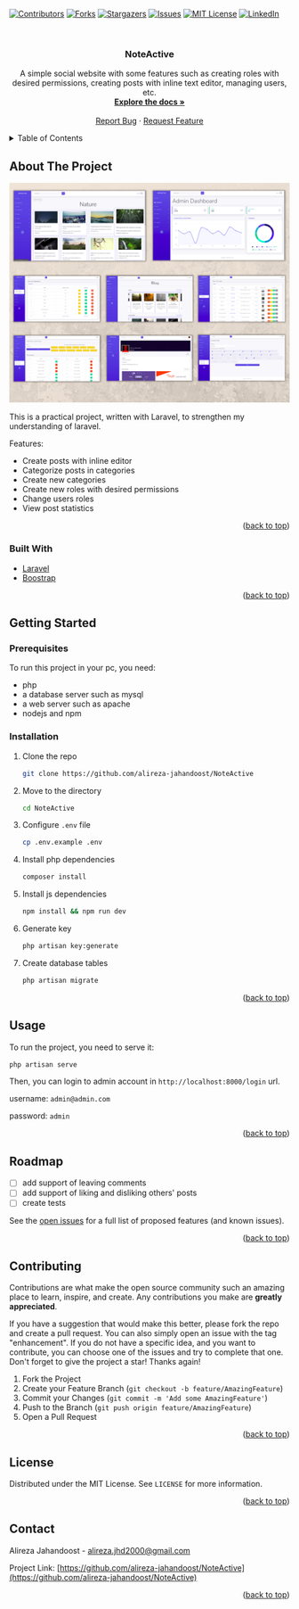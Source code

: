 <div id="top"></div>

<!-- PROJECT SHIELDS -->
<!--
*** I'm using markdown "reference style" links for readability.
*** Reference links are enclosed in brackets [ ] instead of parentheses ( ).
*** See the bottom of this document for the declaration of the reference variables
*** for contributors-url, forks-url, etc. This is an optional, concise syntax you may use.
*** https://www.markdownguide.org/basic-syntax/#reference-style-links
-->
[![Contributors][contributors-shield]][contributors-url]
[![Forks][forks-shield]][forks-url]
[![Stargazers][stars-shield]][stars-url]
[![Issues][issues-shield]][issues-url]
[![MIT License][license-shield]][license-url]
[![LinkedIn][linkedin-shield]][linkedin-url]



<!-- PROJECT LOGO -->
<br />
<div align="center">
<!--   <a href="https://github.com/othneildrew/Best-README-Template">
    <img src="images/logo.png" alt="Logo" width="80" height="80">
  </a> -->

  <h3 align="center">NoteActive</h3>

  <p align="center">
    A simple social website with some features such as creating roles with desired permissions, creating posts with inline text editor, managing users, etc. 
    <br />
    <a href="https://github.com/alireza-jahandoost/NoteActive"><strong>Explore the docs »</strong></a>
    <br />
    <br />
<!--     <a href="https://alirezajahandoost.com/">View Website</a> -->
<!--     · -->
    <a href="https://github.com/alireza-jahandoost/NoteActive/issues">Report Bug</a>
    ·
    <a href="https://github.com/alireza-jahandoost/NoteActive/issues">Request Feature</a>
  </p>
</div>



<!-- TABLE OF CONTENTS -->
<details>
  <summary>Table of Contents</summary>
  <ol>
    <li>
      <a href="#about-the-project">About The Project</a>
      <ul>
        <li><a href="#built-with">Built With</a></li>
      </ul>
    </li>
    <li>
      <a href="#getting-started">Getting Started</a>
      <ul>
        <li><a href="#prerequisites">Prerequisites</a></li>
        <li><a href="#installation">Installation</a></li>
      </ul>
    </li>
    <li><a href="#usage">Usage</a></li>
    <li><a href="#roadmap">Roadmap</a></li>
    <li><a href="#contributing">Contributing</a></li>
    <li><a href="#license">License</a></li>
    <li><a href="#contact">Contact</a></li>
  </ol>
</details>



<!-- ABOUT THE PROJECT -->
## About The Project

<div align="center">
  <a href="https://github.com/alireza-jahandoost/NoteActive">
    <img src="images/screenshot.png" alt="Screenshot of project">
  </a>
</div>

This is a practical project, written with Laravel, to strengthen my understanding of laravel.

Features:
* Create posts with inline editor
* Categorize posts in categories
* Create new categories
* Create new roles with desired permissions
* Change users roles
* View post statistics

<p align="right">(<a href="#top">back to top</a>)</p>



### Built With

* [Laravel](https://laravel.com)
* [Boostrap](https://getbootstrap.com)
<p align="right">(<a href="#top">back to top</a>)</p>



<!-- GETTING STARTED -->
## Getting Started

### Prerequisites

To run this project in your pc, you need:
* php
* a database server such as mysql
* a web server such as apache
* nodejs and npm

### Installation

1. Clone the repo
   ```sh
   git clone https://github.com/alireza-jahandoost/NoteActive
   ```
2. Move to the directory
   ```sh
   cd NoteActive
   ```
3. Configure `.env` file
   ```sh
   cp .env.example .env
   ```
4. Install php dependencies
   ```sh
   composer install
   ```
5. Install js dependencies
   ```sh
   npm install && npm run dev
   ```
6. Generate key
   ```sh
   php artisan key:generate
   ```
7. Create database tables
   ```sh
   php artisan migrate
   ```

<p align="right">(<a href="#top">back to top</a>)</p>



<!-- USAGE EXAMPLES -->
## Usage

To run the project, you need to serve it:
   ```sh
   php artisan serve
   ```
Then, you can login to admin account in `http://localhost:8000/login` url.

username: `admin@admin.com`

password: `admin`

<p align="right">(<a href="#top">back to top</a>)</p>



<!-- ROADMAP -->
## Roadmap

- [ ] add support of leaving comments
- [ ] add support of liking and disliking others' posts
- [ ] create tests

See the [open issues](https://github.com/alireza-jahandoost/Portfolio/issues) for a full list of proposed features (and known issues).

<p align="right">(<a href="#top">back to top</a>)</p>



<!-- CONTRIBUTING -->
## Contributing

Contributions are what make the open source community such an amazing place to learn, inspire, and create. Any contributions you make are **greatly appreciated**.

If you have a suggestion that would make this better, please fork the repo and create a pull request. You can also simply open an issue with the tag "enhancement".
If you do not have a specific idea, and you want to contribute, you can choose one of the issues and try to complete that one.
Don't forget to give the project a star! Thanks again!

1. Fork the Project
2. Create your Feature Branch (`git checkout -b feature/AmazingFeature`)
3. Commit your Changes (`git commit -m 'Add some AmazingFeature'`)
4. Push to the Branch (`git push origin feature/AmazingFeature`)
5. Open a Pull Request

<p align="right">(<a href="#top">back to top</a>)</p>



<!-- LICENSE -->
## License

Distributed under the MIT License. See `LICENSE` for more information.

<p align="right">(<a href="#top">back to top</a>)</p>



<!-- CONTACT -->
## Contact

Alireza Jahandoost - alireza.jhd2000@gmail.com

Project Link: [https://github.com/alireza-jahandoost/NoteActive](https://github.com/alireza-jahandoost/NoteActive)

<p align="right">(<a href="#top">back to top</a>)</p>

<!-- MARKDOWN LINKS & IMAGES -->
<!-- https://www.markdownguide.org/basic-syntax/#reference-style-links -->
[contributors-shield]: https://img.shields.io/github/contributors/alireza-jahandoost/NoteActive.svg?style=for-the-badge
[contributors-url]: https://github.com/alireza-jahandoost/NoteActive/graphs/contributors
[forks-shield]: https://img.shields.io/github/forks/alireza-jahandoost/NoteActive.svg?style=for-the-badge
[forks-url]: https://github.com/alireza-jahandoost/NoteActive/network/members
[stars-shield]: https://img.shields.io/github/stars/alireza-jahandoost/NoteActive?style=for-the-badge
[stars-url]: https://github.com/alireza-jahandoost/NoteActive/stargazers
[issues-shield]: https://img.shields.io/github/issues/alireza-jahandoost/NoteActive.svg?style=for-the-badge
[issues-url]: https://github.com/alireza-jahandoost/NoteActive/issues
[license-shield]: https://img.shields.io/github/license/alireza-jahandoost/NoteActive.svg?style=for-the-badge
[license-url]: https://github.com/alireza-jahandoost/NoteActive/blob/master/LICENSE
[linkedin-shield]: https://img.shields.io/badge/-LinkedIn-black.svg?style=for-the-badge&logo=linkedin&colorB=555
[linkedin-url]: https://www.linkedin.com/in/alireza-jahandoost
[product-screenshot]: images/screenshot.png

